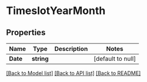 # TimeslotYearMonth

## Properties
Name | Type | Description | Notes
------------ | ------------- | ------------- | -------------
**Date** | **string** |  | [default to null]

[[Back to Model list]](../README.md#documentation-for-models) [[Back to API list]](../README.md#documentation-for-api-endpoints) [[Back to README]](../README.md)

